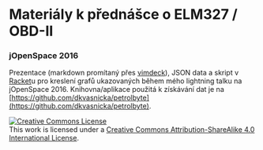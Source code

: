 # Materiály k přednášce o ELM327 / OBD-II
### jOpenSpace 2016 

Prezentace (markdown promítaný přes [vimdeck](https://github.com/tybenz/vimdeck)), JSON data a skript v [Racket](http://racket-lang.org)u pro kreslení grafů ukazovaných během mého lightning talku na jOpenSpace 2016.
Knihovna/aplikace použitá k získávání dat je na [https://github.com/dkvasnicka/petrolbyte](https://github.com/dkvasnicka/petrolbyte).

<a rel="license" href="http://creativecommons.org/licenses/by-sa/4.0/"><img alt="Creative Commons License" style="border-width:0" src="https://i.creativecommons.org/l/by-sa/4.0/88x31.png" /></a><br />This work is licensed under a <a rel="license" href="http://creativecommons.org/licenses/by-sa/4.0/">Creative Commons Attribution-ShareAlike 4.0 International License</a>.
